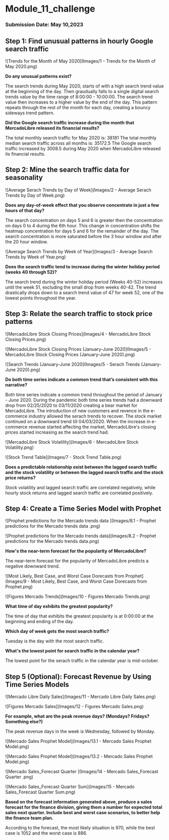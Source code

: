 # Module_11_challenge
### Submission Date: May 10,2023

## Step 1: Find unusual patterns in hourly Google search traffic

![Trends for the Month of May 2020](Images/1 - Trends for the Month of May 2020.png)

**Do any unusual patterns exist?**

The search trends during May 2020, starts of with a high search trend value at the beginning of the day. Then graudually falls to a single digital search trends value by the time range of 8:00:00 - 10:00:00. The search trend value then increases to a higher value by the end of the day. This pattern repeats through the rest of the month for each day, creating a bouncy sideways trend pattern.

**Did the Google search traffic increase during the month that MercadoLibre released its financial results?**

The total monthly search traffic for May 2020 is: 38181
The total monthly median search traffic across all months is: 35172.5
The Google search traffic increased by 3008.5 during May 2020 when MercadoLibre released its financial results.

## Step 2: Mine the search traffic data for seasonality

![Average Serach Trends by Day of Week](Images/2 - Average Serach Trends by Day of Week.png)

**Does any day-of-week effect that you observe concentrate in just a few hours of that day?**

The search concentration on days 5 and 6 is greater then the concentration on days 0 to 4 during the 6th hour. This change in concentration shifts the heatmap concentration for days 5 and 6 for the remainder of the day. The search concentration is more saturated before the 3 hour window and after the 20 hour window.

![Average Search Trends by Week of Year](Images/3 - Average Search Trends by Week of Year.png)

**Does the search traffic tend to increase during the winter holiday period (weeks 40 through 52)?**

The search trend during the winter holiday period (Weeks 40-52) increases until the week 51, excluding the small drop from weeks 40-42. The trend drastically drops down to a search trend value of 47 for week 52, one of the lowest points throughout the year.

## Step 3: Relate the search traffic to stock price patterns

![MercadoLibre Stock Closing Prices](Images/4 - MercadoLibre Stock Closing Prices.png)

![MercadoLibre Stock Closing Prices (January-June 2020](Images/5 - MercadoLibre Stock Closing Prices (January-June 2020).png)

![Search Trends (January-June 2020](Images/5 - Serach Trends (January-June 2020).png)

**Do both time series indicate a common trend that’s consistent with this narrative?**

Both time series indicate a common trend throughout the period of January - June 2020. During the pandemic both time series trends had a downward drop from 02/25/2020 to 03/11/2020 creating a bear market for MercadoLibre. The introduction of new customers and revence in the e-commerce industry allowed the serach trends to recover. The stock market continued on a downward trend till 04/03/2020. When the increase in e-commerce revenue started affecting the market, MercadoLibre's closing prices started increasing as the search trend had.

![MercadoLibre Stock Volatility](Images/6 - MercadoLibre Stock Volatility.png)

![Stock Trend Table](Images/7 - Stock Trend Table.png)

**Does a predictable relationship exist between the lagged search traffic and the stock volatility or between the lagged search traffic and the stock price returns?**

Stock volatility and lagged search traffic are correlated negatively, while hourly stock returns and lagged search traffic are correlated positively.

## Step 4: Create a Time Series Model with Prophet

![Prophet predictions for the Mercado trends data ](Images/8.1 - Prophet predictions for the Mercado trends data .png)

![Prophet predictions for the Mercado trends data](Images/8.2 - Prophet predictions for the Mercado trends data.png)

**How's the near-term forecast for the popularity of MercadoLibre?**

The near-term forecast for the popularity of MercadoLibre predicts a negative downward trend.

![Most Likely, Best Case, and Worst Case Dorecasts from Prophet](Images/9 - Most Likely, Best Case, and Worst Case Dorecasts from Prophet.png)

![Figures Mercado Trends](Images/10 - Figures Mercado Trends.png)

**What time of day exhibits the greatest popularity?**

The time of day that exhibits the greatest popularity is at 0:00:00 at the beginning and ending of the day.

**Which day of week gets the most search traffic?**

Tuesday is the day with the most search traffic.

**What's the lowest point for search traffic in the calendar year?**

The lowest point for the serach traffic in the calendar year is mid-october.

## Step 5 (Optional): Forecast Revenue by Using Time Series Models

![Mercado Libre Daily Sales](Images/11 - Mercado Libre Daily Sales.png)

![Figures Mercado Sales](Images/12 - Figures Mercado Sales.png)

**For example, what are the peak revenue days? (Mondays? Fridays? Something else?)**

The peak revenue days in the week is Wednesday, followed by Monday.

![Mercado Sales Prophet Model](Images/13.1 - Mercado Sales Prophet Model.png)

![Mercado Sales Prophet Model](Images/13.2 - Mercado Sales Prophet Model.png)

![Mercado Sales_Forecast Quarter ](Images/14 - Mercado Sales_Forecast Quarter .png)

![Mercado Sales_Forecast Quarter Sum](Images/15 - Mercado Sales_Forecast Quarter Sum.png)

**Based on the forecast information generated above, produce a sales forecast for the finance division, giving them a number for expected total sales next quarter. Include best and worst case scenarios, to better help the finance team plan.**

According to the forecast, the most likely situation is 970, while the best case is 1052 and the worst case is 886.
